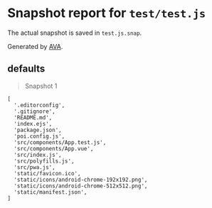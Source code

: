 # Snapshot report for `test/test.js`

The actual snapshot is saved in `test.js.snap`.

Generated by [AVA](https://ava.li).

## defaults

> Snapshot 1

    [
      '.editorconfig',
      '.gitignore',
      'README.md',
      'index.ejs',
      'package.json',
      'poi.config.js',
      'src/components/App.test.js',
      'src/components/App.vue',
      'src/index.js',
      'src/polyfills.js',
      'src/pwa.js',
      'static/favicon.ico',
      'static/icons/android-chrome-192x192.png',
      'static/icons/android-chrome-512x512.png',
      'static/manifest.json',
    ]
